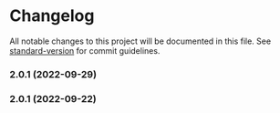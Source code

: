 # Changelog

All notable changes to this project will be documented in this file. See [standard-version](https://github.com/conventional-changelog/standard-version) for commit guidelines.

### 2.0.1 (2022-09-29)

### 2.0.1 (2022-09-22)
